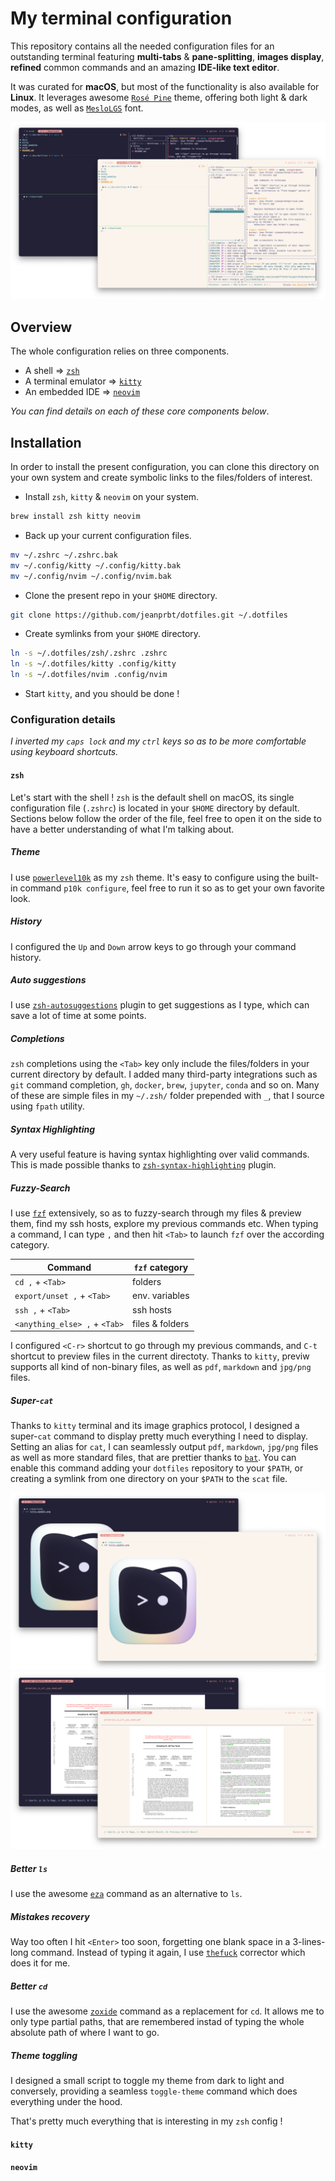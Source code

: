 # My terminal configuration
This repository contains all the needed configuration files for an outstanding terminal featuring **multi-tabs** & **pane-splitting**, **images display**, **refined** common commands and an amazing **IDE-like text editor**. 

It was curated for **macOS**, but most of the functionality is also available for **Linux**. It leverages awesome [`Rosé Pine`](https://rosepinetheme.com) theme, offering both light & dark modes, as well as [`MesloLGS`](https://github.com/ryanoasis/nerd-fonts/tree/master/patched-fonts/Meslo) font.

![hero](./docs/hero.png)

## Overview
The whole configuration relies on three components.
- A shell => [`zsh`](https://fr.wikipedia.org/wiki/Z_Shell)
- A terminal emulator => [`kitty`](https://sw.kovidgoyal.net/kitty/)
- An embedded IDE => [`neovim`](https://neovim.io)

*You can find details on each of these core components below*.

## Installation
In order to install the present configuration, you can clone this directory on your own system and create symbolic links to the files/folders of interest.

+ Install `zsh`, `kitty` & `neovim` on your system. 
````sh
brew install zsh kitty neovim
````

+ Back up your current configuration files.
```sh
mv ~/.zshrc ~/.zshrc.bak
mv ~/.config/kitty ~/.config/kitty.bak
mv ~/.config/nvim ~/.config/nvim.bak
```

+ Clone the present repo in your `$HOME` directory.
```sh
git clone https://github.com/jeanprbt/dotfiles.git ~/.dotfiles
```

+ Create symlinks from your `$HOME` directory.
```sh
ln -s ~/.dotfiles/zsh/.zshrc .zshrc
ln -s ~/.dotfiles/kitty .config/kitty
ln -s ~/.dotfiles/nvim .config/nvim
```

+ Start `kitty`, and you should be done !


### Configuration details

*I inverted my `caps lock` and my `ctrl` keys so as to be more comfortable using keyboard shortcuts.*

#### `zsh`

Let's start with the shell ! `zsh` is the default shell on macOS, its single configuration file (`.zshrc`) is located in your `$HOME` directory by default. Sections below follow the order of the file, feel free to open it on the side to have a better understanding of what I'm talking about. 

##### Theme

I use [`powerlevel10k`](https://github.com/romkatv/powerlevel10k) as my `zsh` theme. It's easy to configure using the built-in command `p10k configure`, feel free to run it so as to get your own favorite look. 

##### History

I configured the `Up` and `Down` arrow keys to go through your command history.

##### Auto suggestions

I use [`zsh-autosuggestions`](https://github.com/zsh-users/zsh-autosuggestions) plugin to get suggestions as I type, which can save a lot of time at some points.

##### Completions

`zsh` completions using the `<Tab>` key only include the files/folders in your current directory by default. I added many third-party integrations such as `git` command completion, `gh`, `docker`, `brew`, `jupyter`, `conda` and so on. Many of these are simple files in my `~/.zsh/` folder prepended with `_`, that I source using `fpath` utility.

##### Syntax Highlighting

A very useful feature is having syntax highlighting over valid commands. This is made possible thanks to [`zsh-syntax-highlighting`](https://github.com/zsh-users/zsh-syntax-highlighting/tree/master) plugin.

##### Fuzzy-Search

I use [`fzf`](https://github.com/junegunn/fzf) extensively, so as to fuzzy-search through my files & preview them, find my ssh hosts, explore my previous commands etc. When typing a command, I can type `,` and then hit `<Tab>` to launch `fzf` over the according category.

| Command | `fzf` category |
| -------------- | --------------- |
| `cd ,` + `<Tab>` | folders |
| `export/unset ,` + `<Tab>` | env. variables |
| `ssh ,` + `<Tab>` | ssh hosts |
| `<anything_else> ,` + `<Tab>` | files & folders |

I configured `<C-r>` shortcut to go through my previous commands, and `C-t` shortcut to preview files in the current directoty. Thanks to `kitty`, previw supports all kind of non-binary files, as well as `pdf`, `markdown` and `jpg/png` files.

##### Super-`cat`

Thanks to `kitty` terminal and its image graphics protocol, I designed a super-`cat` command to display pretty much everything I need to display. Setting an alias for `cat`, I can seamlessly output `pdf`, `markdown`, `jpg/png` files as well as more standard files, that are prettier thanks to [`bat`](https://github.com/sharkdp/bat). You can enable this command adding your `dotfiles` repository to your `$PATH`, or creating a symlink from one directory on your `$PATH` to the `scat` file. 


![images](./docs/image.png)
![pdf](./docs/pdf.png)


##### Better `ls`

I use the awesome [`eza`](https://github.com/eza-community/eza) command as an alternative to `ls`.

##### Mistakes recovery

Way too often I hit `<Enter>` too soon, forgetting one blank space in a 3-lines-long command. Instead of typing it again, I use [`thefuck`](https://github.com/eza-community/eza) corrector which does it for me.

##### Better `cd`

I use the awesome [`zoxide`](https://github.com/ajeetdsouza/zoxide) command as a replacement for `cd`. It allows me to only type partial paths, that are remembered instad of typing the whole absolute path of where I want to go.

##### Theme toggling

I designed a small script to toggle my theme from dark to light and conversely, providing a seamless `toggle-theme` command which does everything under the hood.


That's pretty much everything that is interesting in my `zsh` config !


#### `kitty`

#### `neovim`
